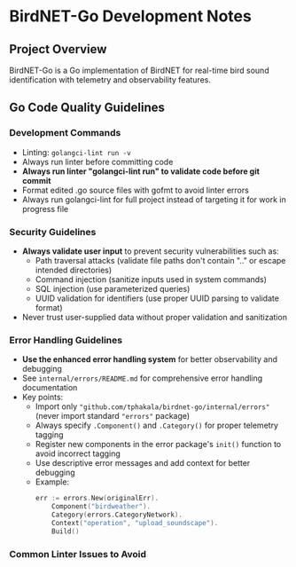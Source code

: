 # BirdNET-Go Development Notes

## Project Overview
BirdNET-Go is a Go implementation of BirdNET for real-time bird sound identification with telemetry and observability features.

## Go Code Quality Guidelines

### Development Commands
- Linting: `golangci-lint run -v`
- Always run linter before committing code
- **Always run linter "golangci-lint run" to validate code before git commit**
- Format edited .go source files with gofmt to avoid linter errors
- Always run golangci-lint for full project instead of targeting it for work in progress file

### Security Guidelines
- **Always validate user input** to prevent security vulnerabilities such as:
  - Path traversal attacks (validate file paths don't contain ".." or escape intended directories)
  - Command injection (sanitize inputs used in system commands)
  - SQL injection (use parameterized queries)
  - UUID validation for identifiers (use proper UUID parsing to validate format)
- Never trust user-supplied data without proper validation and sanitization

### Error Handling Guidelines
- **Use the enhanced error handling system** for better observability and debugging
- See `internal/errors/README.md` for comprehensive error handling documentation
- Key points:
  - Import only `"github.com/tphakala/birdnet-go/internal/errors"` (never import standard `"errors"` package)
  - Always specify `.Component()` and `.Category()` for proper telemetry tagging
  - Register new components in the error package's `init()` function to avoid incorrect tagging
  - Use descriptive error messages and add context for better debugging
  - Example:
    ```go
    err := errors.New(originalErr).
        Component("birdweather").
        Category(errors.CategoryNetwork).
        Context("operation", "upload_soundscape").
        Build()
    ```

### Common Linter Issues to Avoid